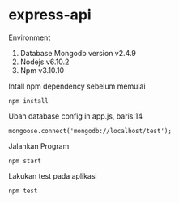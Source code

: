 # express-api


Environment
1. Database Mongodb version v2.4.9
2. Nodejs v6.10.2
3. Npm v3.10.10

Intall npm dependency sebelum memulai

    npm install

Ubah database config in app.js, baris 14

    mongoose.connect('mongodb://localhost/test');

Jalankan Program

    npm start

Lakukan test pada aplikasi

    npm test
